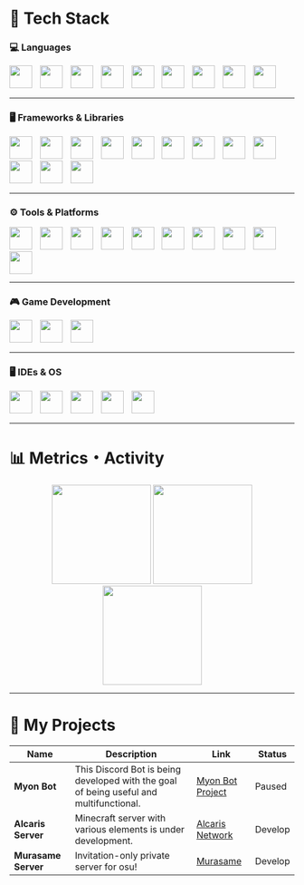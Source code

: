 # 🚀 Tech Stack

### 💻 Languages

<div align="left">
  <img src="https://skillicons.dev/icons?i=js" height="40"/>
  <img width="6" />
  <img src="https://skillicons.dev/icons?i=ts" height="40"/>
  <img width="6" />
  <img src="https://skillicons.dev/icons?i=py" height="40"/>
  <img width="6" />
  <img src="https://skillicons.dev/icons?i=java" height="40"/>
  <img width="6" />
  <img src="https://skillicons.dev/icons?i=kotlin" height="40"/>
  <img width="6" />
  <img src="https://skillicons.dev/icons?i=cs" height="40"/>
  <img width="6" />
  <img src="https://skillicons.dev/icons?i=go" height="40"/>
  <img width="6" />
  <img src="https://skillicons.dev/icons?i=dart" height="40"/>
  <img width="6" />
  <img src="https://skillicons.dev/icons?i=lua" height="40"/>
</div>

---

### 🖥️ Frameworks & Libraries

<div align="left">
  <img src="https://skillicons.dev/icons?i=react" height="40"/>
  <img width="6" />
  <img src="https://skillicons.dev/icons?i=vue" height="40"/>
  <img width="6" />
  <img src="https://skillicons.dev/icons?i=nuxtjs" height="40"/>
  <img width="6" />
  <img src="https://skillicons.dev/icons?i=nextjs" height="40"/>
  <img width="6" />
  <img src="https://skillicons.dev/icons?i=remix" height="40"/>
  <img width="6" />
  <img src="https://skillicons.dev/icons?i=flutter" height="40"/>
  <img width="6" />
  <img src="https://skillicons.dev/icons?i=fastapi" height="40"/>
  <img width="6" />
  <img src="https://skillicons.dev/icons?i=tailwindcss" height="40"/>
  <img width="6" />
  <img src="https://skillicons.dev/icons?i=mui" height="40"/>
  <img width="6" />
  <img src="https://skillicons.dev/icons?i=vite" height="40"/>
  <img width="6" />
  <img src="https://skillicons.dev/icons?i=qt" height="40"/>
  <img width="6" />
  <img src="https://skillicons.dev/icons?i=tauri" height="40"/>
</div>

---

### ⚙️ Tools & Platforms

<div align="left">
  <img src="https://skillicons.dev/icons?i=docker" height="40"/>
  <img width="6" />
  <img src="https://skillicons.dev/icons?i=kubernetes" height="40"/>
  <img width="6" />
  <img src="https://skillicons.dev/icons?i=git" height="40"/>
  <img width="6" />
  <img src="https://skillicons.dev/icons?i=gradle" height="40"/>
  <img width="6" />
  <img src="https://skillicons.dev/icons?i=redis" height="40"/>
  <img width="6" />
  <img src="https://skillicons.dev/icons?i=grafana" height="40"/>
  <img width="6" />
  <img src="https://skillicons.dev/icons?i=supabase" height="40"/>
  <img width="6" />
  <img src="https://skillicons.dev/icons?i=sentry" height="40"/>
  <img width="6" />
  <img src="https://skillicons.dev/icons?i=proxmox" height="40"/>
  <img width="6" />
  <img src="https://skillicons.dev/icons?i=argo" height="40"/>
</div>

---

### 🎮 Game Development

<div align="left">
  <img src="https://skillicons.dev/icons?i=unity" height="40"/>
  <img width="6" />
  <img src="https://skillicons.dev/icons?i=unreal" height="40"/>
  <img width="6" />
  <img src="https://skillicons.dev/icons?i=blender" height="40"/>
</div>

---

### 🖥️ IDEs & OS

<div align="left">
  <img src="https://skillicons.dev/icons?i=vscode" height="40"/>
  <img width="6" />
  <img src="https://skillicons.dev/icons?i=idea" height="40"/>
  <img width="6" />
  <img src="https://skillicons.dev/icons?i=rider" height="40"/>
  <img width="6" />
  <img src="https://skillicons.dev/icons?i=ubuntu" height="40"/>
  <img width="6" />
  <img src="https://skillicons.dev/icons?i=windows" height="40"/>
</div>

---

# 📊 Metrics・Activity

<div align="center">
  <img src="https://github-readme-stats.vercel.app/api?username=namakemono-san&show_icons=true&theme=tokyonight" height="175" />
  <img src="https://github-readme-stats.vercel.app/api/top-langs?username=namakemono-san&layout=compact&card_width=320&langs_count=6&theme=tokyonight" height="175" />
</div>

<div align="center">
  <img src="https://github-readme-streak-stats.herokuapp.com/?user=namakemono-san&theme=tokyonight" height="175" />
</div>

---

# 📂 My Projects

| Name                 | Description                                                                            | Link                                                             | Status     |
|----------------------|----------------------------------------------------------------------------------------|------------------------------------------------------------------|------------|
| **Myon Bot**         | This Discord Bot is being developed with the goal of being useful and multifunctional. | [Myon Bot Project](https://github.com/Myon-Bot-Project)          | Paused     |
| **Alcaris Server**   | Minecraft server with various elements is under development.                           | [Alcaris Network](https://github.com/AlcarisMinecraftServer/)    | Develop    |
| **Murasame Server**  | Invitation-only private server for osu!                                                | [Murasame](https://github.com/murasameosu)                       | Develop    |
